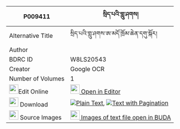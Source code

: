 |P009411|སྲིད་པའི་གླུ་ཤགས། 
| --- | --- 
|Alternative Title |སྲིད་པའི་གླུ་ཤགས་ཨ་མདོ་ཁྲོམ་ཆེན་དགུ་སྐོར།
|Author | 
|BDRC ID | W8LS20543
|Creator | Google OCR
|Number of Volumes| 1
|<img width="25" src="https://img.icons8.com/color/25/000000/edit-property.png">Edit Online| [<img width="25" src="https://avatars.githubusercontent.com/u/45091458?s=200&v=4"> Open in Editor](http://editor.openpecha.org/P009411)
|<img width="25" src="https://img.icons8.com/fluent/48/000000/download-2.png"/>  Download | [![](https://img.icons8.com/color/20/000000/txt.png)Plain Text](https://github.com/Openpecha/P009411/releases/download/v1/sipa_i_lushak_plain_P009411.zip), [![](https://img.icons8.com/color/20/000000/txt.png)Text with Pagination](https://github.com/Openpecha/P009411/releases/download/v1/sipa_i_lushak_pages_P009411.zip)
|<img width="25" src="https://img.icons8.com/plasticine/100/000000/pictures-folder.png"/>  Source Images | [<img width="25" src="https://library.bdrc.io/icons/BUDA-small.svg"> Images of text file open in BUDA](https://library.bdrc.io/show/bdr:W8LS20543)